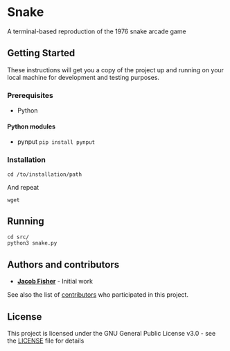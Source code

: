 # Snake

A terminal-based reproduction of the 1976 snake arcade game

## Getting Started

These instructions will get you a copy of the project up and running on your local machine for development and testing purposes.

### Prerequisites

- Python

#### Python modules
- pynput `pip install pynput`

### Installation

```
cd /to/installation/path
```

And repeat

```
wget 
```

## Running

```
cd src/
python3 snake.py
```

## Authors and contributors

* [**Jacob Fisher**](jcbfshr.com) - Initial work

See also the list of [contributors](https://github.com/your/project/contributors) who participated in this project.

## License

This project is licensed under the GNU General Public License v3.0 - see the [LICENSE](LICENSE    ) file for details
